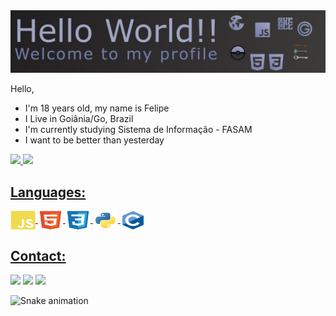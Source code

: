 <div align="center">
  <a href="https://github.com/FelipeElias021">
  <img  src="banner.jpeg"/>
   </a>
</div>

Hello,
* I'm 18 years old, my name is Felipe
* I Live in Goiânia/Go, Brazil
* I'm currently studying Sistema de Informação - FASAM
* I want to be better than yesterday

<div align="left">
  <a href="https://github.com/FelipeElias021">
  <img height="180em" src="https://github-readme-stats.vercel.app/api?username=FelipeElias021&show_icons=true&theme=dark&include_all_commits=true&count_private=true"/>
  <img height="180em" src="https://github-readme-stats.vercel.app/api/top-langs/?username=FelipeElias021&layout=compact&langs_count=7&theme=dark"/>
</div>

## Languages:
  <div style="display: inline_block">
  <img align="center" alt="Js" height="30" width="40" src="https://raw.githubusercontent.com/devicons/devicon/master/icons/javascript/javascript-plain.svg">
  <img align="center" alt="HTML" height="30" width="40" src="https://raw.githubusercontent.com/devicons/devicon/master/icons/html5/html5-original.svg">
  <img align="center" alt="CSS" height="30" width="40" src="https://raw.githubusercontent.com/devicons/devicon/master/icons/css3/css3-original.svg">
  <img align="center" alt="Python" height="30" width="40" src="https://raw.githubusercontent.com/devicons/devicon/master/icons/python/python-original.svg">
  <img align="center" alt="C" height="30" width="40" src="https://raw.githubusercontent.com/devicons/devicon/master/icons/c/c-original.svg">
</div>
  
## Contact:
<div>
 <a href="https://discordapp.com/users/272697882023428106/" target="_blank"><img src="https://img.shields.io/badge/Discord-7289DA?style=for-the-badge&logo=discord&logoColor=white" target="_blank"></a> 
  <a href = "mailto:fe.mourex21@gmail.com"><img src="https://img.shields.io/badge/gmail-%2324292e.svg?&style=for-the-badge&logo=gmail&logoColor=white" target="_blank"></a>
  <a href="https://www.linkedin.com/in/felipe-elias-a48783204/" target="_blank"><img src="https://img.shields.io/badge/linkedin-%231E77B5.svg?&style=for-the-badge&logo=linkedin&logoColor=white" target="_blank"></a>   
</div>
  
![Snake animation](https://github.com/FelipeElias021/rafaballerini/blob/output/github-contribution-grid-snake.svg)
<!--Profile views-->
